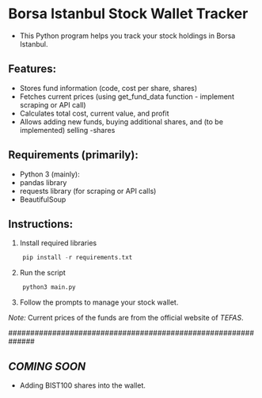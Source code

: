 # Borsa Istanbul Stock Wallet Tracker
- This Python program helps you track your stock holdings in Borsa Istanbul.

## Features:

- Stores fund information (code, cost per share, shares)
- Fetches current prices (using get_fund_data function - implement scraping or API call)
- Calculates total cost, current value, and profit
- Allows adding new funds, buying additional shares, and (to be implemented) selling -shares

## Requirements (primarily):

- Python 3 (mainly):
- pandas library
- requests library (for scraping or API calls)
- BeautifulSoup
## Instructions:

1) Install required libraries 
```python
    pip install -r requirements.txt
```

2) Run the script
```python
    python3 main.py
```

3) Follow the prompts to manage your stock wallet.
&nbsp;

*Note:* Current prices of the funds are from the official website of *TEFAS*.

##############################################################

## *COMING SOON*
- Adding BIST100 shares into the wallet.
